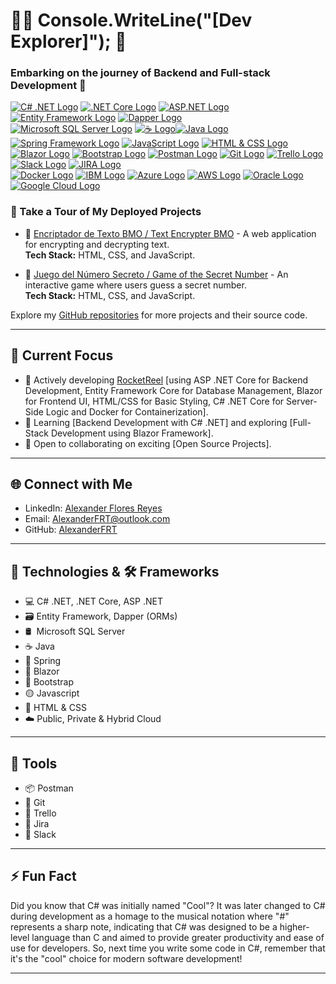 # 👨‍💻 Console.WriteLine("[Dev Explorer]"); 🌳

### Embarking on the journey of Backend and Full-stack Development 🛫

[![C# .NET Logo](https://img.shields.io/badge/C%23%20.NET-512BD4?style=for-the-badge&logo=.net&logoColor=white&labelColor=101010)]()
[![.NET Core Logo](https://img.shields.io/badge/.NET_Core-512BD4?style=for-the-badge)]()
[![ASP.NET Logo](https://img.shields.io/badge/ASP.NET-512BD4?style=for-the-badge)]()
[![Entity Framework Logo](https://img.shields.io/badge/Entity_Framework-512BD4?style=for-the-badge)]()
[![Dapper Logo](https://img.shields.io/badge/Dapper-512BD4?style=for-the-badge)]()
</br>
[![Microsoft SQL Server Logo](https://img.shields.io/badge/Microsoft_SQL_Server-CC2927?style=for-the-badge&logo=microsoft-sql-server&logoColor=white&labelColor=101010)]()
[![☕ Logo](https://img.shields.io/badge/%E2%98%95-101010?style=for-the-badge)]()[![Java Logo](https://img.shields.io/badge/Java-007396?style=for-the-badge&label=&logo=java&logoColor=white&labelColor=007396)]()
[![Spring Framework Logo](https://img.shields.io/badge/Spring_Framework-6DB33F?style=for-the-badge&logo=spring&logoColor=white&labelColor=101010)]()
[![JavaScript Logo](https://img.shields.io/badge/JavaScript-F7DF1E?style=for-the-badge&logo=javascript&logoColor=white&labelColor=101010)]()
[![HTML & CSS Logo](https://img.shields.io/badge/HTML%20%26%20CSS-47A248?style=for-the-badge&logo=html5&logoColor=white&labelColor=101010)]()
</br>
[![Blazor Logo](https://img.shields.io/badge/Blazor-512BD4?style=for-the-badge&logo=blazor&logoColor=white&labelColor=101010)]()
[![Bootstrap Logo](https://img.shields.io/badge/Bootstrap-563D7C?style=for-the-badge&logo=bootstrap&logoColor=white&labelColor=101010)]()
[![Postman Logo](https://img.shields.io/badge/Postman-FF6C37?style=for-the-badge&logo=postman&logoColor=white&labelColor=101010)]()
[![Git Logo](https://img.shields.io/badge/Git-F05032?style=for-the-badge&logo=git&logoColor=white&labelColor=101010)]()
[![Trello Logo](https://img.shields.io/badge/Trello-0079BF?style=for-the-badge&logo=trello&logoColor=white&labelColor=101010)]()
[![Slack Logo](https://img.shields.io/badge/Slack-4A154B?style=for-the-badge&logo=slack&logoColor=white&labelColor=101010)]()
[![JIRA Logo](https://img.shields.io/badge/JIRA-0052CC?style=for-the-badge&logo=jira&logoColor=white&labelColor=101010)]()
</br>
[![Docker Logo](https://img.shields.io/badge/Docker-2496ED?style=for-the-badge&logo=docker&logoColor=white&labelColor=101010)]()
[![IBM Logo](https://img.shields.io/badge/IBM-666666?style=for-the-badge&logo=ibm&logoColor=white&labelColor=101010)]()
[![Azure Logo](https://img.shields.io/badge/Azure-007FFF?style=for-the-badge&logo=microsoft-azure&logoColor=white&labelColor=101010)]()
[![AWS Logo](https://img.shields.io/badge/AWS-232F3E?style=for-the-badge&logo=amazon-aws&logoColor=white&labelColor=101010)]()
[![Oracle Logo](https://img.shields.io/badge/Oracle-F80000?style=for-the-badge&logo=oracle&logoColor=white&labelColor=101010)]()
[![Google Cloud Logo](https://img.shields.io/badge/Google%20Cloud-2373C5E0?style=for-the-badge&logo=google-cloud&logoColor=white&labelColor=101010)]()

### 🌟 Take a Tour of My Deployed Projects

- 🤖 [Encriptador de Texto BMO / Text Encrypter BMO](https://alexanderfrt.github.io/Encriptador-de-texto-BMO/) - A web application for encrypting and decrypting text.  
  **Tech Stack:** HTML, CSS, and JavaScript.
  
- 🎲 [Juego del Número Secreto / Game of the Secret Number](https://alexanderfrt.github.io/Numero-Secreto/) - An interactive game where users guess a secret number.  
  **Tech Stack:** HTML, CSS, and JavaScript.

Explore my [GitHub repositories](https://github.com/AlexanderFRT?tab=repositories) for more projects and their source code.

---

## 🚀 Current Focus

- 🔭 Actively developing [RocketReel](https://github.com/AlexanderFRT/RocketReel) [using ASP .NET Core for Backend Development, Entity Framework Core for Database Management, Blazor for Frontend UI, HTML/CSS for Basic Styling, C# .NET Core for Server-Side Logic and Docker for Containerization].
- 🌱 Learning [Backend Development with C# .NET] and exploring [Full-Stack Development using Blazor Framework].
- 🤝 Open to collaborating on exciting [Open Source Projects].

---

## 🌐 Connect with Me

- LinkedIn: [Alexander Flores Reyes](https://www.linkedin.com/in/alexanderfloresreyes)
- Email: [AlexanderFRT@outlook.com](mailto:AlexanderFRT@outlook.com)
- GitHub: [AlexanderFRT](https://github.com/AlexanderFRT)

---

## 🔧 Technologies & 🛠️ Frameworks

- 💻 C# .NET, .NET Core, ASP .NET
- 🗃️ Entity Framework, Dapper (ORMs)
- 🛢️ &nbsp;Microsoft SQL Server
- ☕ Java
- 🍃 Spring
- 🚀 Blazor
- 🎨 Bootstrap
- 🟡 Javascript
- 📝 HTML & CSS
- ☁️ Public, Private & Hybrid Cloud

---

## 🔨 Tools

- 📦 Postman
- 🔄 Git
- 📆 Trello
- 📌 Jira
- 💬 Slack

---

## ⚡ Fun Fact

Did you know that C# was initially named "Cool"? It was later changed to C# during development as a homage to the musical notation where "#" represents a sharp note, indicating that C# was designed to be a higher-level language than C and aimed to provide greater productivity and ease of use for developers. So, next time you write some code in C#, remember that it's the "cool" choice for modern software development! 

---
